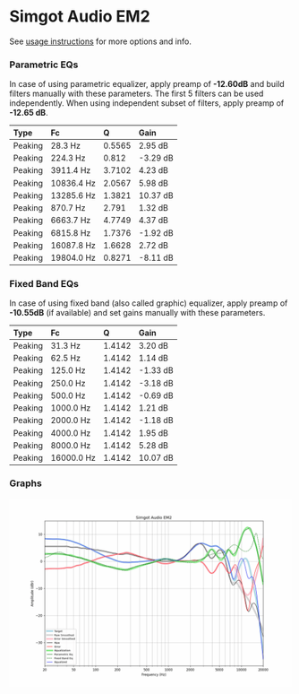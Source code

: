 # Simgot Audio EM2
See [usage instructions](https://github.com/jaakkopasanen/AutoEq#usage) for more options and info.

### Parametric EQs
In case of using parametric equalizer, apply preamp of **-12.60dB** and build filters manually
with these parameters. The first 5 filters can be used independently.
When using independent subset of filters, apply preamp of **-12.65 dB**.

| Type    | Fc         |      Q | Gain     |
|:--------|:-----------|:-------|:---------|
| Peaking | 28.3 Hz    | 0.5565 | 2.95 dB  |
| Peaking | 224.3 Hz   | 0.812  | -3.29 dB |
| Peaking | 3911.4 Hz  | 3.7102 | 4.23 dB  |
| Peaking | 10836.4 Hz | 2.0567 | 5.98 dB  |
| Peaking | 13285.6 Hz | 1.3821 | 10.37 dB |
| Peaking | 870.7 Hz   | 2.791  | 1.32 dB  |
| Peaking | 6663.7 Hz  | 4.7749 | 4.37 dB  |
| Peaking | 6815.8 Hz  | 1.7376 | -1.92 dB |
| Peaking | 16087.8 Hz | 1.6628 | 2.72 dB  |
| Peaking | 19804.0 Hz | 0.8271 | -8.11 dB |

### Fixed Band EQs
In case of using fixed band (also called graphic) equalizer, apply preamp of **-10.55dB**
(if available) and set gains manually with these parameters.

| Type    | Fc         |      Q | Gain     |
|:--------|:-----------|:-------|:---------|
| Peaking | 31.3 Hz    | 1.4142 | 3.20 dB  |
| Peaking | 62.5 Hz    | 1.4142 | 1.14 dB  |
| Peaking | 125.0 Hz   | 1.4142 | -1.33 dB |
| Peaking | 250.0 Hz   | 1.4142 | -3.18 dB |
| Peaking | 500.0 Hz   | 1.4142 | -0.69 dB |
| Peaking | 1000.0 Hz  | 1.4142 | 1.21 dB  |
| Peaking | 2000.0 Hz  | 1.4142 | -1.18 dB |
| Peaking | 4000.0 Hz  | 1.4142 | 1.95 dB  |
| Peaking | 8000.0 Hz  | 1.4142 | 5.28 dB  |
| Peaking | 16000.0 Hz | 1.4142 | 10.07 dB |

### Graphs
![](./Simgot%20Audio%20EM2.png)
